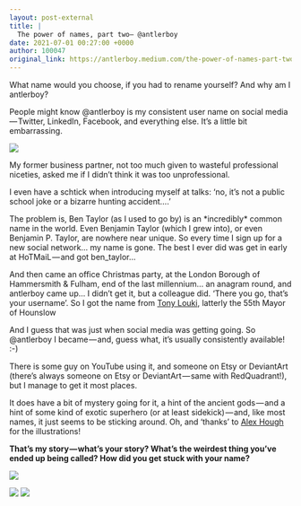 ```yaml
---
layout: post-external
title: |
  The power of names, part two— @antlerboy
date: 2021-07-01 00:27:00 +0000
author: 100047
original_link: https://antlerboy.medium.com/the-power-of-names-part-two-antlerboy-babe5604064c?source=rss-97852f5a56ae------2
---
```


What name would you choose, if you had to rename yourself? And why am I antlerboy?

People might know @antlerboy is my consistent user name on social media — Twitter, LinkedIn, Facebook, and everything else. It’s a little bit embarrassing.

![](https://cdn-images-1.medium.com/max/1006/0*_9ZbahFfvbmmH8h2)

My former business partner, not too much given to wasteful professional niceties, asked me if I didn’t think it was too unprofessional.

I even have a schtick when introducing myself at talks: ‘no, it’s not a public school joke or a bizarre hunting accident….’

The problem is, Ben Taylor (as I used to go by) is an \*incredibly\* common name in the world. Even Benjamin Taylor (which I grew into), or even Benjamin P. Taylor, are nowhere near unique. So every time I sign up for a new social network… my name is gone. The best I ever did was get in early at HoTMaiL — and got ben\_taylor…

And then came an office Christmas party, at the London Borough of Hammersmith & Fulham, end of the last millennium… an anagram round, and antlerboy came up… I didn’t get it, but a colleague did. ‘There you go, that’s your username’. So I got the name from [Tony Louki](https://www.linkedin.com/feed/#), latterly the 55th Mayor of Hounslow

And I guess that was just when social media was getting going. So @antlerboy I became — and, guess what, it’s usually consistently available! :-)

There is some guy on YouTube using it, and someone on Etsy or DeviantArt (there’s always someone on Etsy or DeviantArt — same with RedQuadrant!), but I manage to get it most places.

It does have a bit of mystery going for it, a hint of the ancient gods — and a hint of some kind of exotic superhero (or at least sidekick) — and, like most names, it just seems to be sticking around. Oh, and ‘thanks’ to [Alex Hough](https://www.linkedin.com/feed/#) for the illustrations!

**That’s my story — what’s your story? What’s the weirdest thing you’ve ended up being called? How did you get stuck with your name?**

![](https://cdn-images-1.medium.com/max/480/0*vwIP8Y-0TuMTAsHu)

![](https://cdn-images-1.medium.com/max/544/0*RI_0NwKrzJ1BCiyx)
 ![](https://medium.com/_/stat?event=post.clientViewed&referrerSource=full_rss&postId=babe5604064c)
